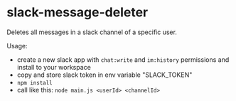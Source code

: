 # slack-message-deleter

Deletes all messages in a slack channel of a specific user.

Usage:
- create a new slack app with `chat:write` and `im:history` permissions and install to your workspace
- copy and store slack token in env variable "SLACK_TOKEN"
- `npm install`
- call like this: `node main.js <userId> <channelId>`